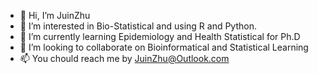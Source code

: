 - 👋 Hi, I’m JuinZhu
- 👀 I’m interested in Bio-Statistical and using R and Python.
- 🌱 I’m currently learning Epidemiology and Health Statistical for Ph.D  
- 💞️ I’m looking to collaborate on Bioinformatical and Statistical Learning
- 📫 You chould reach me by JuinZhu@Outlook.com

<!---
juinzhu/juinzhu is a ✨ special ✨ repository because its `README.md` (this file) appears on your GitHub profile.
You can click the Preview link to take a look at your changes.
--->
